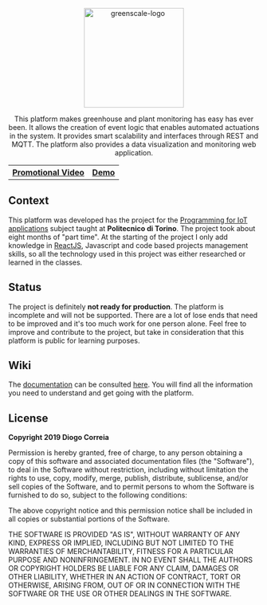 <p align="center"><a href="https://github.com/dvcorreia/greenscale" target="_blank"><img height="200" src="./docs/assets/logo.png" alt="greenscale-logo"></a>
</p>

<div align="center">  
<p>This platform makes greenhouse and plant monitoring has easy has ever been.
It allows the creation of event logic that enables automated actuations in the system.
It provides smart scalability and interfaces through REST and MQTT. 
The platform also provides a data visualization and monitoring web application.
</p>
<table align="center" style="margin-left: auto; margin-right: auto;">
  <tr>
    <th><a href="https://youtu.be/txl12j3NZx">Promotional Video</a></th>
    <th><a href="https://youtu.be/f0_565IYZWs">Demo</a></th>
  </tr>
</table>
</div>

## Context

This platform was developed has the project for the [Programming for IoT applications](https://didattica.polito.it/pls/portal30/gap.pkg_guide.viewGap?p_cod_ins=03QWRQW&p_a_acc=2019&p_header=S&p_lang=EN) subject taught at __Politecnico di Torino__. The project took about eight months of "part time". At the starting of the project I only add knowledge in [ReactJS](https://reactjs.org/), Javascript and code based projects management skills, so all the technology used in this project was either researched or learned in the classes.

## Status

The project is definitely __not ready for production__. The platform is incomplete and will not be supported. There are a lot of lose ends that need to be improved and it's too much work for one person alone. Feel free to improve and contribute to the project, but take in consideration that this platform is public for learning purposes.

## Wiki

The [documentation](https://github.com/dvcorreia/greenscale/blob/master/docs/index.md) can be consulted [here](https://github.com/dvcorreia/greenscale/blob/master/docs/index.md). You will find all the information you need to understand and get going with the platform.

## License

__Copyright 2019 Diogo Correia__

Permission is hereby granted, free of charge, to any person obtaining a copy of this software and associated documentation files (the "Software"), to deal in the Software without restriction, including without limitation the rights to use, copy, modify, merge, publish, distribute, sublicense, and/or sell copies of the Software, and to permit persons to whom the Software is furnished to do so, subject to the following conditions:

The above copyright notice and this permission notice shall be included in all copies or substantial portions of the Software.

THE SOFTWARE IS PROVIDED "AS IS", WITHOUT WARRANTY OF ANY KIND, EXPRESS OR IMPLIED, INCLUDING BUT NOT LIMITED TO THE WARRANTIES OF MERCHANTABILITY, FITNESS FOR A PARTICULAR PURPOSE AND NONINFRINGEMENT. IN NO EVENT SHALL THE AUTHORS OR COPYRIGHT HOLDERS BE LIABLE FOR ANY CLAIM, DAMAGES OR OTHER LIABILITY, WHETHER IN AN ACTION OF CONTRACT, TORT OR OTHERWISE, ARISING FROM, OUT OF OR IN CONNECTION WITH THE SOFTWARE OR THE USE OR OTHER DEALINGS IN THE SOFTWARE.



